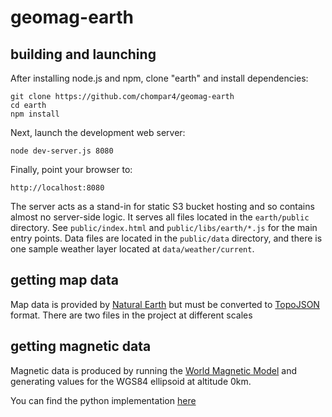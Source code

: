 geomag-earth
=====

building and launching
----------------------

After installing node.js and npm, clone "earth" and install dependencies:

    git clone https://github.com/chompar4/geomag-earth
    cd earth
    npm install

Next, launch the development web server:

    node dev-server.js 8080

Finally, point your browser to:

    http://localhost:8080

The server acts as a stand-in for static S3 bucket hosting and so contains almost no server-side logic. It
serves all files located in the `earth/public` directory. See `public/index.html` and `public/libs/earth/*.js`
for the main entry points. Data files are located in the `public/data` directory, and there is one sample
weather layer located at `data/weather/current`.

getting map data
----------------

Map data is provided by [Natural Earth](http://www.naturalearthdata.com) but must be converted to
[TopoJSON](https://github.com/mbostock/topojson/wiki) format. 
There are two files in the project at different scales

getting magnetic data
--------------------

Magnetic data is produced by running the [World Magnetic Model](https://www.ngdc.noaa.gov/geomag/WMM/) and generating values for the WGS84 ellipsoid at altitude 0km. 

You can find the python implementation [here](https://github.com/chompar4/geomag)